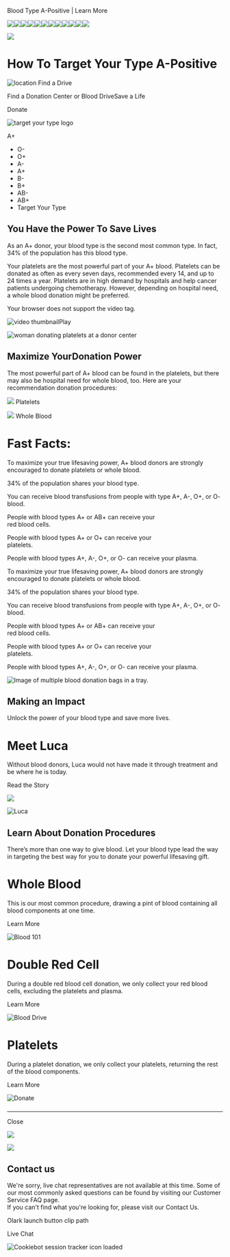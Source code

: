 Blood Type A-Positive | Learn More 

![](https://d.adroll.com/cm/b/out?adroll_fpc=57fe2a162d8549eaa46e1bc5852b5df6-1751379858168&flg=1&pv=57464269079.40333&arrfrr=https%3A%2F%2Fwww.oneblood.org%2Fgive-blood%2Fblood-types%2Fa-positive.html&advertisable=4V6SPSUFKVD2LNRWXAR54S)![](https://d.adroll.com/cm/bombora/out?adroll_fpc=57fe2a162d8549eaa46e1bc5852b5df6-1751379858168&flg=1&pv=57464269079.40333&arrfrr=https%3A%2F%2Fwww.oneblood.org%2Fgive-blood%2Fblood-types%2Fa-positive.html&advertisable=4V6SPSUFKVD2LNRWXAR54S)![](https://d.adroll.com/cm/experian/out?adroll_fpc=57fe2a162d8549eaa46e1bc5852b5df6-1751379858168&flg=1&pv=57464269079.40333&arrfrr=https%3A%2F%2Fwww.oneblood.org%2Fgive-blood%2Fblood-types%2Fa-positive.html&advertisable=4V6SPSUFKVD2LNRWXAR54S)![](https://d.adroll.com/cm/g/out?adroll_fpc=57fe2a162d8549eaa46e1bc5852b5df6-1751379858168&flg=1&pv=57464269079.40333&arrfrr=https%3A%2F%2Fwww.oneblood.org%2Fgive-blood%2Fblood-types%2Fa-positive.html&advertisable=4V6SPSUFKVD2LNRWXAR54S)![](https://d.adroll.com/cm/index/out?adroll_fpc=57fe2a162d8549eaa46e1bc5852b5df6-1751379858168&flg=1&pv=57464269079.40333&arrfrr=https%3A%2F%2Fwww.oneblood.org%2Fgive-blood%2Fblood-types%2Fa-positive.html&advertisable=4V6SPSUFKVD2LNRWXAR54S)![](https://d.adroll.com/cm/n/out?adroll_fpc=57fe2a162d8549eaa46e1bc5852b5df6-1751379858168&flg=1&pv=57464269079.40333&arrfrr=https%3A%2F%2Fwww.oneblood.org%2Fgive-blood%2Fblood-types%2Fa-positive.html&advertisable=4V6SPSUFKVD2LNRWXAR54S)![](https://d.adroll.com/cm/o/out?adroll_fpc=57fe2a162d8549eaa46e1bc5852b5df6-1751379858168&flg=1&pv=57464269079.40333&arrfrr=https%3A%2F%2Fwww.oneblood.org%2Fgive-blood%2Fblood-types%2Fa-positive.html&advertisable=4V6SPSUFKVD2LNRWXAR54S)![](https://d.adroll.com/cm/outbrain/out?adroll_fpc=57fe2a162d8549eaa46e1bc5852b5df6-1751379858168&flg=1&pv=57464269079.40333&arrfrr=https%3A%2F%2Fwww.oneblood.org%2Fgive-blood%2Fblood-types%2Fa-positive.html&advertisable=4V6SPSUFKVD2LNRWXAR54S)![](https://d.adroll.com/cm/pubmatic/out?adroll_fpc=57fe2a162d8549eaa46e1bc5852b5df6-1751379858168&flg=1&pv=57464269079.40333&arrfrr=https%3A%2F%2Fwww.oneblood.org%2Fgive-blood%2Fblood-types%2Fa-positive.html&advertisable=4V6SPSUFKVD2LNRWXAR54S)![](https://d.adroll.com/cm/taboola/out?adroll_fpc=57fe2a162d8549eaa46e1bc5852b5df6-1751379858168&flg=1&pv=57464269079.40333&arrfrr=https%3A%2F%2Fwww.oneblood.org%2Fgive-blood%2Fblood-types%2Fa-positive.html&advertisable=4V6SPSUFKVD2LNRWXAR54S)![](https://d.adroll.com/cm/triplelift/out?adroll_fpc=57fe2a162d8549eaa46e1bc5852b5df6-1751379858168&flg=1&pv=57464269079.40333&arrfrr=https%3A%2F%2Fwww.oneblood.org%2Fgive-blood%2Fblood-types%2Fa-positive.html&advertisable=4V6SPSUFKVD2LNRWXAR54S)![](https://d.adroll.com/cm/x/out?adroll_fpc=57fe2a162d8549eaa46e1bc5852b5df6-1751379858168&flg=1&pv=57464269079.40333&arrfrr=https%3A%2F%2Fwww.oneblood.org%2Fgive-blood%2Fblood-types%2Fa-positive.html&advertisable=4V6SPSUFKVD2LNRWXAR54S)

![](https://x.adroll.com/attribution/trigger?fpc=57fe2a162d8549eaa46e1bc5852b5df6&advertisable_eid=4V6SPSUFKVD2LNRWXAR54S&conversion_type=PageView&conversion_value=0.0&currency=USC&flg=1&pv=57464269079.40333&arrfrr=https%3A%2F%2Fwww.oneblood.org%2Fgive-blood%2Fblood-types%2Fa-positive.html)

# How To Target Your Type A-Positive

 ![location](/etc.clientlibs/oneblood/clientlibs/clientlib-site/resources/images/Location-red.svg)  Find a Drive

Find a Donation Center or Blood DriveSave a Life

Donate

![target your type logo](https://oneblood.scene7.com/is/image/oneblood/target-your-type-logo?qlt=82&ts=1729696983628&fmt=png-alpha&dpr=off "Print")

A+

*   O-
*   O+
*   A-
*   A+
*   B-
*   B+
*   AB-
*   AB+
*   Target Your Type

## You Have the Power To Save Lives

As an A+ donor, your blood type is the second most common type. In fact, 34% of the population has this blood type.  
  
Your platelets are the most powerful part of your A+ blood. Platelets can be donated as often as every seven days, recommended every 14, and up to 24 times a year. Platelets are in high demand by hospitals and help cancer patients undergoing chemotherapy. However, depending on hospital need, a whole blood donation might be preferred.

  Your browser does not support the video tag.

![video thumbnail](/content/dam/oneblood/graphics/video-covers/video-cover-Apos.png)Play

![woman donating platelets at a donor center](https://oneblood.scene7.com/is/image/oneblood/Gabrielle-donating-4%3A50-50-Card-DESK?ts=1729696982613&dpr=off)

## Maximize YourDonation Power

The most powerful part of A+ blood can be found in the platelets, but there may also be hospital need for whole blood, too. Here are your recommendation donation procedures:

 ![](/content/dam/oneblood/icons/icon-platelet.svg) Platelets 

 ![](/content/dam/oneblood/icons/icon-whole-blood.svg) Whole Blood 

# Fast Facts:

 

To maximize your true lifesaving power, A+ blood donors are strongly encouraged to donate platelets or whole blood.

 

34% of the population shares your blood type.

 

You can receive blood transfusions from people with type A+, A-, O+, or O- blood.

 

People with blood types A+ or AB+ can receive your  
red blood cells.

 

People with blood types A+ or O+ can receive your  
platelets.

 

People with blood types A+, A-, O+, or O- can receive your plasma.

 

To maximize your true lifesaving power, A+ blood donors are strongly encouraged to donate platelets or whole blood.

34% of the population shares your blood type.

You can receive blood transfusions from people with type A+, A-, O+, or O- blood.

People with blood types A+ or AB+ can receive your  
red blood cells.

People with blood types A+ or O+ can receive your  
platelets.

People with blood types A+, A-, O+, or O- can receive your plasma.

![Image of multiple blood donation bags in a tray.](https://oneblood.scene7.com/is/image/oneblood/blood-bags-Apos-9048)

## Making an Impact

Unlock the power of your blood type and save more lives.

# Meet Luca

Without blood donors, Luca would not have made it through treatment and be where he is today. 

Read the Story

 ![](/content/dam/oneblood/marketing/stories/share-your-story/recipient/luca-202032-MOB.jpg)

![Luca](https://oneblood.scene7.com/is/image/oneblood/luca-202032-NEW?qlt=82&ts=1729697105637&dpr=off)

## Learn About Donation Procedures

There’s more than one way to give blood. Let your blood type lead the way in targeting the best way for you to donate your powerful lifesaving gift.

# Whole Blood

This is our most common procedure, drawing a pint of blood containing all blood components at one time.

Learn More

![Blood 101](https://oneblood.scene7.com/is/content/oneblood/icon-whole-blood?ts=1729697137943&$IconSmall$&dpr=off)

# Double Red Cell

During a double red blood cell donation, we only collect your red blood cells, excluding the platelets and plasma.

Learn More

![Blood Drive](https://oneblood.scene7.com/is/content/oneblood/icon-double-red?ts=1729697135365&$IconSmall$&dpr=off)

# Platelets

During a platelet donation, we only collect your platelets, returning the rest of the blood components.

Learn More

![Donate](https://oneblood.scene7.com/is/content/oneblood/icon-platelet?ts=1729697135161&$IconSmall$&dpr=off)

##### 

* * *

 Close 

![](https://data.adxcel-ec2.com/pixel/?ad_log=referer&action=content&pixid=d42d7a50-8720-4af0-92e9-eaef21550808)

![](https://bat.bing.com/action/0?ti=56352197&tm=al001&Ver=2&mid=4faa3987-1e0e-4e72-aa2e-0e6b9ae27944&bo=2&sid=1dfd4780568211f0abda19b1576077ab&vid=1dfd4ca0568211f0b61a297b467cf0ae&vids=0&msclkid=N&uach=pv%3D19.0.0&pi=918639831&lg=en-US&sw=1536&sh=864&sc=24&nwd=1&tl=Blood%20Type%20A-Positive%20%7C%20Learn%20More&p=https%3A%2F%2Fwww.oneblood.org%2Fgive-blood%2Fblood-types%2Fa-positive.html&r=&lt=2196&pt=1751380895249,,,,,8,11,11,11,530,265,531,829,865,833,1568,1569,2196,,,&pn=0,0&mtp=1&evt=pageLoad&sv=1&asc=G&cdb=AQIT&rn=805263)

## Contact us

We're sorry, live chat representatives are not available at this time. Some of our most commonly asked questions can be found by visiting our Customer Service FAQ page.  
If you can't find what you're looking for, please visit our Contact Us.

Olark launch button clip path

Live Chat

![Cookiebot session tracker icon loaded](https://imgsct.cookiebot.com/1.gif?dgi=0f23623f-34b4-4ae5-a0d0-3e3fc93fef65)